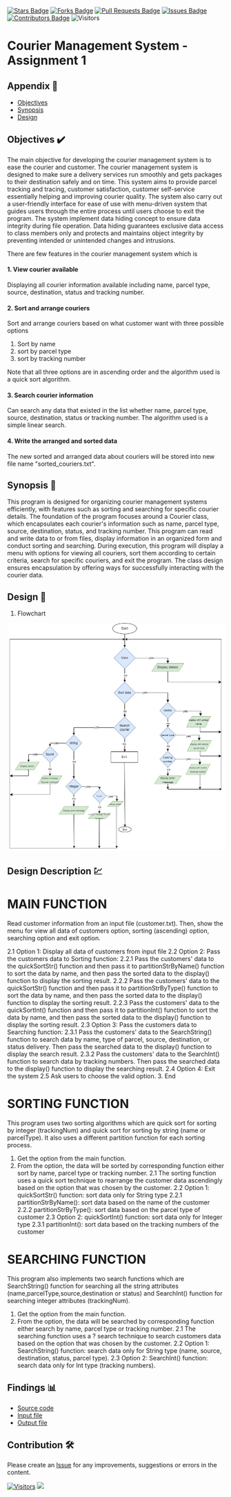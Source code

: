 [![Stars Badge](https://img.shields.io/github/stars/jjn7702/SECJ2013-DSA)](https://github.com/jjn7702/SECJ2013-DSA/Submission/Sample/stargazers)
[![Forks Badge](https://img.shields.io/github/forks/jjn7702/SECJ2013-DSA)](https://github.com/jjn7702/SECJ2013-DSA/Submission/Sample/network/members)
[![Pull Requests Badge](https://img.shields.io/github/issues-pr/jjn7702/SECJ2013-DSA)](https://github.com/jjn7702/SECJ2013-DSA/Submission/Sample/pulls)
[![Issues Badge](https://img.shields.io/github/issues/jjn7702/SECJ2013-DSA)](https://github.com/jjn7702/SECJ2013-DSA/Submission/Sample/issues)
[![Contributors Badge](https://img.shields.io/github/contributors/jjn7702/SECJ2013-DSA?color=2b9348)](https://github.com/jjn7702/SECJ2013-DSA/Submission/Sample/graphs/contributors)
![Visitors](https://api.visitorbadge.io/api/visitors?path=https%3A%2F%2Fgithub.com%2Fjjn7702%2FSECJ2013-DSA%2FSubmission%2FSample&labelColor=%23d9e3f0&countColor=%23697689&style=flat)

# Courier Management System - Assignment 1

## Appendix :red_circle:

- [Objectives](#Objectives)
- [Synopsis](#synopsis)
- [Design](#design)

## Objectives <a name="objectives"></a> :heavy_check_mark:

The main objective for developing the courier management system is to ease the courier and customer. The courier management system is designed to make sure a delivery services run smoothly and gets packages to their destination safely and on time. This system aims to provide parcel tracking and tracing, customer satisfaction, customer self-service essentially helping and improving courier quality. The system also carry out a user-friendly interface for ease of use with menu-driven system that guides users through the entire process until users choose to exit the program. The system implement data hiding concept to ensure data integrity during file operation. Data hiding guarantees exclusive data access to class members only and protects and maintains object integrity by preventing intended or unintended changes and intrusions.

There are few features in the courier management system which is 

#### 1. View courier available
Displaying all courier information available including name, parcel type, source, destination, status and tracking number.

#### 2. Sort and arrange couriers 
Sort and arrange couriers based on what customer want with three possible options

1. Sort by name
2. sort by parcel type
3. sort by tracking number
   
Note that all three options are in ascending order and the algorithm used is a quick sort algorithm.

#### 3. Search courier information

Can search any data that existed in the list whether name, parcel type, source, destination, status or tracking number. The algorithm used is a simple linear search.

#### 4. Write the arranged and sorted data

The new sorted and arranged data about couriers will be stored into new file name "sorted_couriers.txt".


## Synopsis <a name="synopsis"></a> 📝

This program is designed for organizing courier management systems efficiently, with features such as sorting and searching for specific courier details. The foundation of the program focuses around a Courier class, which encapsulates each courier's information such as name, parcel type, source, destination, status, and tracking number. This program can read and write data to or from files, display information in an organized form and conduct sorting and searching.
During execution, this program will display a menu with options for viewing all couriers, sort them according to certain criteria, search for specific couriers, and exit the program. The class design ensures encapsulation by offering ways for successfully interacting with the courier data.


## Design <a name="design"></a> 🎨

1. Flowchart

![1](https://github.com/jjn7702/SECJ2013-DSA/blob/b61a33a43887545caac58fe75a6d83fb567522e5/Submission/sec04/FABS/Ass1/Images/flowchart.jpg)

## Design Description 💹

# MAIN FUNCTION

Read customer information from an input file (customer.txt).
Then, show the menu for view all data of customers option, sorting (ascending) option, searching option and exit option.

2.1 Option 1: Display all data of customers from input file
2.2 Option 2: Pass the customers data to Sorting function:
		2.2.1 Pass the customers' data to the quickSortStr() function and then pass
         	it to partitionStrByName() function to sort the data by name, and
         	then pass the sorted data to the display() function to display 
         	the sorting result.
	  	2.2.2 Pass the customers' data to the quickSortStr() function and then pass
         	it to partitionStrByType() function to sort the data by name, and
         	then pass the sorted data to the display() function to display 
         	the sorting result.
		2.2.3 Pass the customers' data to the quickSortInt() function and then pass
         	it to partitionInt() function to sort the data by name, and
         	then pass the sorted data to the display() function to display 
        	the sorting result.
2.3 Option 3: Pass the customers data to Searching function:
	        2.3.1 Pass the customers' data to the SearchString() function to search data
	     	by name, type of parcel, source, destination, or status delivery. Then
         	pass the searched data to the display() function to display the
         	search result.
		2.3.2 Pass the customers' data to the SearchInt() function to search data
         	by tracking numbers. Then pass the searched data to the display()
         	function to display the searching result.
2.4 Option 4: Exit the system
2.5 Ask users to choose the valid option.
3. End


# SORTING FUNCTION

This program uses two sorting algorithms which are quick sort for sorting by integer (trackingNum) and quick sort for sorting by string (name or parcelType). It also uses a different partition function for each sorting process.
	
1. Get the option from the main function.
2. From the option, the data will be sorted by corresponding function either sort by name, parcel type or tracking number.
   	2.1 The sorting function uses a quick sort technique to rearrange the customer data ascendingly based on the option 	that was chosen by the customer.
	2.2 Option 1: quickSortStr() function: sort data only for String type
			2.2.1 partitionStrByName(): sort data based on the name of the customer
			2.2.2 partitionStrByType(): sort data based on the parcel type of customer
	2.3 Option 2: quickSortInt() function: sort data only for Integer type
			2.3.1 partitionInt(): sort data based on the tracking numbers of the customer


# SEARCHING FUNCTION

This program also implements two search functions which are SearchString() function for searching all the string attributes (name,parcelType,source,destination or status) and SearchInt() function for searching integer attributes (trackingNum).

1. Get the option from the main function.
2. From the option, the data will be searched by corresponding function either search by name, parcel type or tracking number.
2.1 The searching function uses a ? search technique to search customers data based on the option that was chosen by the customer.
2.2 Option 1: SearchString() function: search data only for String type (name, source, destination, status, parcel type).
2.3 Option 2: SearchInt() function: search data only for Int type (tracking numbers).



## Findings 📊

- [Source code](https://github.com/jjn7702/SECJ2013-DSA/blob/main/Submission/sec04/FABS/Ass1/ASS1.cpp)
- [Input file](https://github.com/jjn7702/SECJ2013-DSA/blob/main/Submission/sec04/FABS/Ass1/customer.txt)
- [Output file](https://github.com/jjn7702/SECJ2013-DSA/blob/main/Submission/sec04/FABS/Ass1/sorted_couriers.txt)

## Contribution 🛠️
Please create an [Issue](https://github.com/jjn7702/SECJ2013-DSA/Submission/Sample/issues) for any improvements, suggestions or errors in the content.

[![Visitors](https://api.visitorbadge.io/api/visitors?path=https%3A%2F%2Fgithub.com%2Fjjn7702&labelColor=%23697689&countColor=%23555555&style=plastic)](https://visitorbadge.io/status?path=https%3A%2F%2Fgithub.com%2Fjjn7702)
![](https://hit.yhype.me/github/profile?user_id=81284918)

